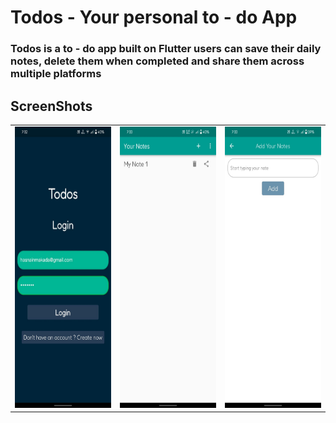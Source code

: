 # Todos - Your personal to - do App

### Todos is a to - do app built on Flutter users can save their daily notes, delete them when completed and share them across multiple platforms

## ScreenShots

 <table>
    <tr>
        <td><img src="./Screenshots/SS1.jpeg" alt="" width="220" height="450"></td>
        <td><img src="./Screenshots/SS2.jpeg" alt="" width="220" height="450"></td>
        <td><img src="./Screenshots/SS3.jpeg" alt="" width="220" height="450"></td>
    </tr>
</table>

